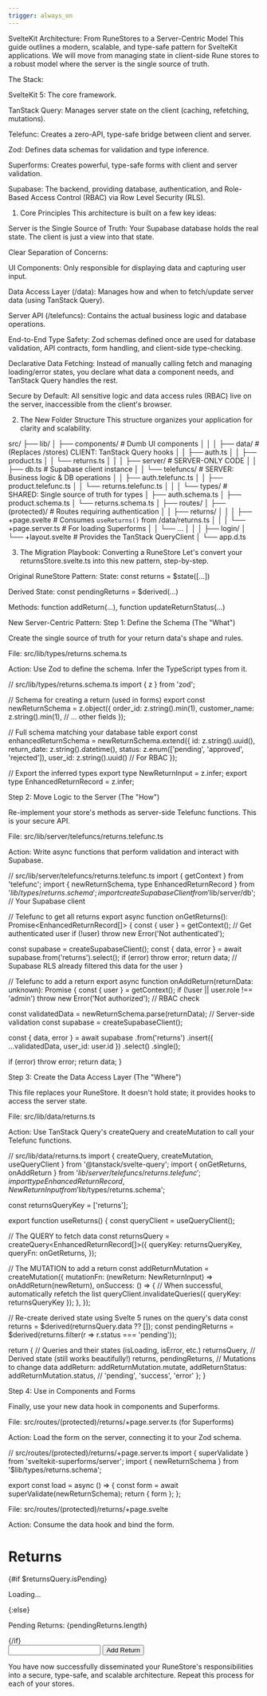 ```yaml
---
trigger: always_on
---
```


SvelteKit Architecture: From RuneStores to a Server-Centric Model
This guide outlines a modern, scalable, and type-safe pattern for SvelteKit applications. We will move from managing state in client-side Rune stores to a robust model where the server is the single source of truth.

The Stack:

SvelteKit 5: The core framework.

TanStack Query: Manages server state on the client (caching, refetching, mutations).

Telefunc: Creates a zero-API, type-safe bridge between client and server.

Zod: Defines data schemas for validation and type inference.

Superforms: Creates powerful, type-safe forms with client and server validation.

Supabase: The backend, providing database, authentication, and Role-Based Access Control (RBAC) via Row Level Security (RLS).

1. Core Principles
This architecture is built on a few key ideas:

Server is the Single Source of Truth: Your Supabase database holds the real state. The client is just a view into that state.

Clear Separation of Concerns:

UI Components: Only responsible for displaying data and capturing user input.

Data Access Layer (/data): Manages how and when to fetch/update server data (using TanStack Query).

Server API (/telefuncs): Contains the actual business logic and database operations.

End-to-End Type Safety: Zod schemas defined once are used for database validation, API contracts, form handling, and client-side type-checking.

Declarative Data Fetching: Instead of manually calling fetch and managing loading/error states, you declare what data a component needs, and TanStack Query handles the rest.

Secure by Default: All sensitive logic and data access rules (RBAC) live on the server, inaccessible from the client's browser.

2. The New Folder Structure
This structure organizes your application for clarity and scalability.

src/
├── lib/
│   ├── components/       # Dumb UI components
│   │
│   ├── data/             # (Replaces /stores) CLIENT: TanStack Query hooks
│   │   ├── auth.ts
│   │   ├── product.ts
│   │   └── returns.ts
│   │
│   ├── server/           # SERVER-ONLY CODE
│   │   ├── db.ts         # Supabase client instance
│   │   └── telefuncs/    # SERVER: Business logic & DB operations
│   │       ├── auth.telefunc.ts
│   │       ├── product.telefunc.ts
│   │       └── returns.telefunc.ts
│   │
│   └── types/            # SHARED: Single source of truth for types
│       ├── auth.schema.ts
│       ├── product.schema.ts
│       └── returns.schema.ts
│
├── routes/
│   ├── (protected)/      # Routes requiring authentication
│   │   ├── returns/
│   │   │   ├── +page.svelte    # Consumes `useReturns()` from /data/returns.ts
│   │   │   └── +page.server.ts # For loading Superforms
│   │   └── ...
│   │
│   ├── login/
│   └── +layout.svelte    # Provides the TanStack QueryClient
│
└── app.d.ts

3. The Migration Playbook: Converting a RuneStore
Let's convert your returnsStore.svelte.ts into this new pattern, step-by-step.

Original RuneStore Pattern:
State: const returns = $state([...])

Derived State: const pendingReturns = $derived(...)

Methods: function addReturn(...), function updateReturnStatus(...)

New Server-Centric Pattern:
Step 1: Define the Schema (The "What")

Create the single source of truth for your return data's shape and rules.

File: src/lib/types/returns.schema.ts

Action: Use Zod to define the schema. Infer the TypeScript types from it.

// src/lib/types/returns.schema.ts
import { z } from 'zod';

// Schema for creating a return (used in forms)
export const newReturnSchema = z.object({
  order_id: z.string().min(1),
  customer_name: z.string().min(1),
  // ... other fields
});

// Full schema matching your database table
export const enhancedReturnSchema = newReturnSchema.extend({
  id: z.string().uuid(),
  return_date: z.string().datetime(),
  status: z.enum(['pending', 'approved', 'rejected']),
  user_id: z.string().uuid() // For RBAC
});

// Export the inferred types
export type NewReturnInput = z.infer<typeof newReturnSchema>;
export type EnhancedReturnRecord = z.infer<typeof enhancedReturnSchema>;

Step 2: Move Logic to the Server (The "How")

Re-implement your store's methods as server-side Telefunc functions. This is your secure API.

File: src/lib/server/telefuncs/returns.telefunc.ts

Action: Write async functions that perform validation and interact with Supabase.

// src/lib/server/telefuncs/returns.telefunc.ts
import { getContext } from 'telefunc';
import { newReturnSchema, type EnhancedReturnRecord } from '$lib/types/returns.schema';
import { createSupabaseClient } from '$lib/server/db'; // Your Supabase client

// Telefunc to get all returns
export async function onGetReturns(): Promise<EnhancedReturnRecord[]> {
  const { user } = getContext(); // Get authenticated user
  if (!user) throw new Error('Not authenticated');

  const supabase = createSupabaseClient();
  const { data, error } = await supabase.from('returns').select();
  if (error) throw error;
  return data; // Supabase RLS already filtered this data for the user
}

// Telefunc to add a return
export async function onAddReturn(returnData: unknown): Promise<EnhancedReturnRecord> {
  const { user } = getContext();
  if (!user || user.role !== 'admin') throw new Error('Not authorized'); // RBAC check

  const validatedData = newReturnSchema.parse(returnData); // Server-side validation
  const supabase = createSupabaseClient();

  const { data, error } = await supabase
    .from('returns')
    .insert({ ...validatedData, user_id: user.id })
    .select()
    .single();

  if (error) throw error;
  return data;
}

Step 3: Create the Data Access Layer (The "Where")

This file replaces your RuneStore. It doesn't hold state; it provides hooks to access the server state.

File: src/lib/data/returns.ts

Action: Use TanStack Query's createQuery and createMutation to call your Telefunc functions.

// src/lib/data/returns.ts
import { createQuery, createMutation, useQueryClient } from '@tanstack/svelte-query';
import { onGetReturns, onAddReturn } from '$lib/server/telefuncs/returns.telefunc';
import type { EnhancedReturnRecord, NewReturnInput } from '$lib/types/returns.schema';

const returnsQueryKey = ['returns'];

export function useReturns() {
  const queryClient = useQueryClient();

  // The QUERY to fetch data
  const returnsQuery = createQuery<EnhancedReturnRecord[]>({
    queryKey: returnsQueryKey,
    queryFn: onGetReturns,
  });

  // The MUTATION to add a return
  const addReturnMutation = createMutation({
    mutationFn: (newReturn: NewReturnInput) => onAddReturn(newReturn),
    onSuccess: () => {
      // When successful, automatically refetch the list
      queryClient.invalidateQueries({ queryKey: returnsQueryKey });
    },
  });

  // Re-create derived state using Svelte 5 runes on the query's data
  const returns = $derived(returnsQuery.data ?? []);
  const pendingReturns = $derived(returns.filter(r => r.status === 'pending'));

  return {
    // Queries and their states (isLoading, isError, etc.)
    returnsQuery,
    // Derived state (still works beautifully!)
    returns,
    pendingReturns,
    // Mutations to change data
    addReturn: addReturnMutation.mutate,
    addReturnStatus: addReturnMutation.status, // 'pending', 'success', 'error'
  };
}

Step 4: Use in Components and Forms

Finally, use your new data hook in components and Superforms.

File: src/routes/(protected)/returns/+page.server.ts (for Superforms)

Action: Load the form on the server, connecting it to your Zod schema.

// src/routes/(protected)/returns/+page.server.ts
import { superValidate } from 'sveltekit-superforms/server';
import { newReturnSchema } from '$lib/types/returns.schema';

export const load = async () => {
  const form = await superValidate(newReturnSchema);
  return { form };
};

File: src/routes/(protected)/returns/+page.svelte

Action: Consume the data hook and bind the form.

<!-- src/routes/(protected)/returns/+page.svelte -->
<script lang="ts">
  import { useReturns } from '$lib/data/returns.ts';
  import { superForm } from 'sveltekit-superforms';

  export let data; // From load function

  const { returnsQuery, pendingReturns, addReturn } = useReturns();

  const { form, enhance } = superForm(data.form, {
    onSubmit: async () => {
      // Superforms handles form data, we just call our mutation
      addReturn($form);
    }
  });
</script>

<h1>Returns</h1>

{#if $returnsQuery.isPending}
  <p>Loading...</p>
{:else}
  <p>Pending Returns: {pendingReturns.length}</p>
  <!-- ... display returns -->
{/if}

<!-- Superform for adding a new return -->
<form method="POST" use:enhance>
  <input type="text" data-invalid={$errors.order_id} bind:value={$form.order_id} />
  <!-- ... other form fields -->
  <button type="submit">Add Return</button>
</form>

You have now successfully disseminated your RuneStore's responsibilities into a secure, type-safe, and scalable architecture. Repeat this process for each of your stores.